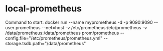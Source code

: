 # local-prometheus

Command to start:
docker run --name myprometheus -d -p 9090:9090 --user prometheus --net=host -v /etc/prometheus:/etc/prometheus -v /data/prometheus:/data/prometheus prom/prometheus --config.file="/etc/prometheus/prometheus.yml" --storage.tsdb.path="/data/prometheus"

